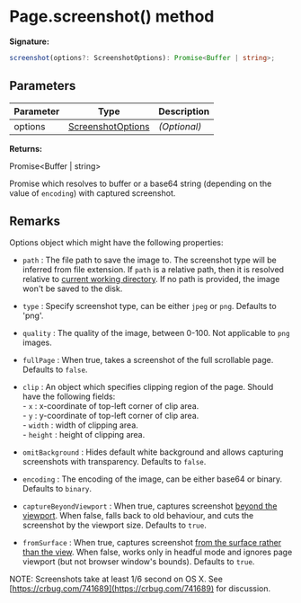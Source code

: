 # Page.screenshot() method

**Signature:**

```typescript
screenshot(options?: ScreenshotOptions): Promise<Buffer | string>;
```

## Parameters

| Parameter | Type                                                  | Description       |
| --------- | ----------------------------------------------------- | ----------------- |
| options   | [ScreenshotOptions](./puppeteer.screenshotoptions.md) | <i>(Optional)</i> |

**Returns:**

Promise&lt;Buffer \| string&gt;

Promise which resolves to buffer or a base64 string (depending on the value of `encoding`) with captured screenshot.

## Remarks

Options object which might have the following properties:

- `path` : The file path to save the image to. The screenshot type will be inferred from file extension. If `path` is a relative path, then it is resolved relative to [current working directory](https://nodejs.org/api/process.html#process_process_cwd). If no path is provided, the image won't be saved to the disk.

- `type` : Specify screenshot type, can be either `jpeg` or `png`. Defaults to 'png'.

- `quality` : The quality of the image, between 0-100. Not applicable to `png` images.

- `fullPage` : When true, takes a screenshot of the full scrollable page. Defaults to `false`.

- `clip` : An object which specifies clipping region of the page. Should have the following fields:<br/> - `x` : x-coordinate of top-left corner of clip area.<br/> - `y` : y-coordinate of top-left corner of clip area.<br/> - `width` : width of clipping area.<br/> - `height` : height of clipping area.

- `omitBackground` : Hides default white background and allows capturing screenshots with transparency. Defaults to `false`.

- `encoding` : The encoding of the image, can be either base64 or binary. Defaults to `binary`.

- `captureBeyondViewport` : When true, captures screenshot [beyond the viewport](https://chromedevtools.github.io/devtools-protocol/tot/Page/#method-captureScreenshot). When false, falls back to old behaviour, and cuts the screenshot by the viewport size. Defaults to `true`.

- `fromSurface` : When true, captures screenshot [from the surface rather than the view](https://chromedevtools.github.io/devtools-protocol/tot/Page/#method-captureScreenshot). When false, works only in headful mode and ignores page viewport (but not browser window's bounds). Defaults to `true`.

NOTE: Screenshots take at least 1/6 second on OS X. See [https://crbug.com/741689](https://crbug.com/741689) for discussion.
